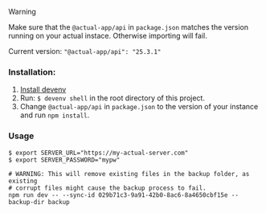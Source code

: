 > [!WARNING]  
> Make sure that the `@actual-app/api` in `package.json` matches the version running on your actual instace.
> Otherwise importing will fail.

Current version: `"@actual-app/api": "25.3.1"`

### Installation:
1. [Install devenv](https://devenv.sh/getting-started/)
2. Run: `$ devenv shell` in the root directory of this project.
3. Change `@actual-app/api` in `package.json` to the version of your instance and run `npm install`.

### Usage
```shell
$ export SERVER_URL="https://my-actual-server.com"
$ export SERVER_PASSWORD="mypw"

# WARNING: This will remove existing files in the backup folder, as existing 
# corrupt files might cause the backup process to fail. 
npm run dev -- --sync-id 029b71c3-9a91-42b0-8ac6-8a4650cbf15e --backup-dir backup
```